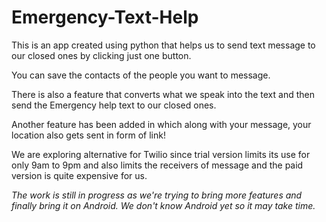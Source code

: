 # Emergency-Text-Help

This is an app created using python that helps us to send text message to our closed ones by clicking just one button. 

You can save the contacts of the people you want to message.

There is also a feature that converts what we speak into the text and then send the Emergency help text to our closed ones.

Another feature has been added in which along with your message, your location also gets sent in form of link!

We are exploring alternative for Twilio since trial version limits its use for only 9am to 9pm and also limits the receivers of message and the paid version is quite expensive for us.

*The  work is still in progress as we're trying to bring more features and finally bring it on Android. We don't know Android yet so it may take time.*
